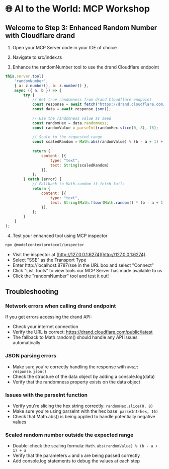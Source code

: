 # 🌐 AI to the World: MCP Workshop

## Welcome to Step 3: Enhanced Random Number with Cloudflare drand

1) Open your MCP Server code in your IDE of choice

2) Navigate to src/index.ts

3) Enhance the randomNumber tool to use the drand Cloudflare endpoint

```javascript
this.server.tool(
    "randomNumber",
    { a: z.number(), b: z.number() },
    async ({ a, b }) => {
        try {
            // Get true randomness from drand Cloudflare endpoint
            const response = await fetch("https://drand.cloudflare.com/public/latest");
            const data = await response.json();
            
            // Use the randomness value as seed
            const randomHex = data.randomness;
            const randomValue = parseInt(randomHex.slice(0, 8), 16);
            
            // Scale to the requested range
            const scaledRandom = Math.abs(randomValue) % (b - a + 1) + a;
            
            return {
                content: [{ 
                    type: "text", 
                    text: String(scaledRandom)
                }],
            };
        } catch (error) {
            // Fallback to Math.random if fetch fails
            return {
                content: [{ 
                    type: "text", 
                    text: String(Math.floor(Math.random() * (b - a + 1)) + a) 
                }],
            };
        }
    }
);
```

4) Test your enhanced tool using MCP inspector

```bash
npx @modelcontextprotocol/inspector
```

* Visit the inspector at [http://127.0.0.1:6274](http://127.0.0.1:6274).
* Select "SSE" as the Transport Type
* Enter http://localhost:8787/sse in the URL box and select "Connect"
* Click "List Tools" to view tools our MCP Server has made available to us
* Click the "randomNumber" tool and test it out!

## Troubleshooting

### Network errors when calling drand endpoint
If you get errors accessing the drand API:
- Check your internet connection
- Verify the URL is correct: https://drand.cloudflare.com/public/latest
- The fallback to Math.random() should handle any API issues automatically

### JSON parsing errors
- Make sure you're correctly handling the response with `await response.json()`
- Check the structure of the data object by adding a console.log(data)
- Verify that the randomness property exists on the data object

### Issues with the parseInt function
- Verify you're slicing the hex string correctly: `randomHex.slice(0, 8)`
- Make sure you're using parseInt with the hex base: `parseInt(hex, 16)`
- Check that Math.abs() is being applied to handle potentially negative values

### Scaled random number outside the expected range
- Double-check the scaling formula: `Math.abs(randomValue) % (b - a + 1) + a`
- Verify that the parameters `a` and `b` are being passed correctly
- Add console.log statements to debug the values at each step
